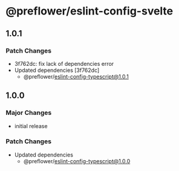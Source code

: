 # @preflower/eslint-config-svelte

## 1.0.1

### Patch Changes

- 3f762dc: fix lack of dependencies error
- Updated dependencies [3f762dc]
  - @preflower/eslint-config-typescript@1.0.1

## 1.0.0

### Major Changes

- initial release

### Patch Changes

- Updated dependencies
  - @preflower/eslint-config-typescript@1.0.0

